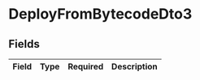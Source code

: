 # DeployFromBytecodeDto3


## Fields

| Field       | Type        | Required    | Description |
| ----------- | ----------- | ----------- | ----------- |